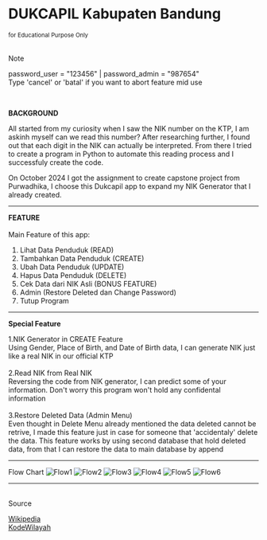 <h1>DUKCAPIL Kabupaten Bandung</h1>
<sub>for Educational Purpose Only</sub>

<br>
<br>


> [!NOTE]
> password_user = "123456"    |    password_admin = "987654"<br>
> Type 'cancel' or 'batal' if you want to abort feature mid use

<br>

<b>BACKGROUND</b>

All started from my curiosity when I saw the NIK number on the KTP, I am askinh myself can we read this number?
After researching further, I found out that each digit in the NIK can actually be interpreted. From there I tried to create a program in Python to automate this reading process and I successfuly create the code.

On October 2024 I got the assignment to create capstone project from Purwadhika, I choose this Dukcapil app to expand my NIK Generator that I already created.

------------

<b>FEATURE</b>
<br>
<br>
Main Feature of this app:
  1. Lihat Data Penduduk (READ)
  2. Tambahkan Data Penduduk (CREATE)
  3. Ubah Data Penduduk (UPDATE)
  4. Hapus Data Penduduk (DELETE)
  5. Cek Data dari NIK Asli (BONUS FEATURE)
  6. Admin (Restore Deleted dan Change Password)
  7. Tutup Program

------------

<b>Special Feature</b>

  1.NIK Generator in CREATE Feature<br>
      Using Gender, Place of Birth, and Date of Birth data, I can generate NIK just like a real NIK in our official KTP<br>
      <br>
  2.Read NIK from Real NIK<br>
      Reversing the code from NIK generator, I can predict some of your information. Don't worry this program won't hold any confidental information<br>
      <br>
  3.Restore Deleted Data (Admin Menu)<br>
      Even thought in Delete Menu already mentioned the data deleted cannot be retrive, I made this feature just in case for someone that 'accidentaly' delete the data.
      This feature works by using second database that hold deleted data, from that I can restore the data to main database by append<br>

------------

Flow Chart
![Flow1](https://github.com/user-attachments/assets/17c49b54-43aa-47ee-8a22-4e8663573b11)
![Flow2](https://github.com/user-attachments/assets/275a9ec1-fd38-4506-9802-ddfe94ef5158)
![Flow3](https://github.com/user-attachments/assets/44c7f1ca-cb8a-41a4-af1f-dc043ae074f2)
![Flow4](https://github.com/user-attachments/assets/09c113c0-e2e3-436f-af7b-2f2ee107fe93)
![Flow5](https://github.com/user-attachments/assets/7bf0fa8a-1cf5-4092-b76c-9197fc07cd15)
![Flow6](https://github.com/user-attachments/assets/1987d255-798f-4dc1-93a7-312ce786d5b5)

--------


<br>
Source

[Wikipedia](https://id.wikipedia.org/wiki/Daftar_kecamatan_dan_kelurahan_di_Kabupaten_Bandung)<br>
[KodeWilayah](https://kodewilayah.id/)
